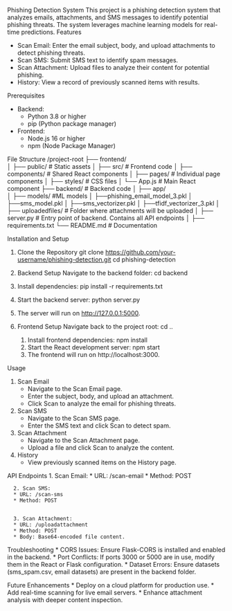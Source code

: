 Phishing Detection System
This project is a phishing detection system that analyzes emails, attachments, and SMS messages to identify potential phishing threats. The system leverages machine learning models for real-time predictions.
Features
* Scan Email: Enter the email subject, body, and upload attachments to detect phishing threats.
* Scan SMS: Submit SMS text to identify spam messages.
* Scan Attachment: Upload files to analyze their content for potential phishing.
* History: View a record of previously scanned items with results.


Prerequisites
* Backend:
   * Python 3.8 or higher
   * pip (Python package manager)
* Frontend:
   * Node.js 16 or higher
   * npm (Node Package Manager)


File Structure
/project-root
  ├── frontend/                  
  │          ├── public/                  # Static assets
  │          ├── src/                      # Frontend code
  │          ├── components/       # Shared React components
  │          ├── pages/                 # Individual page components
  │          ├── styles/                 # CSS files
  │          └── App.js                 # Main React component
  ├── backend/                        # Backend code
  │   ├── app/          
  │        ├── models/                #ML models
  │             ├──phishing_email_model_3.pkl
  │             ├──sms_model.pkl
  │             ├──sms_vectorizer.pkl
  │             ├──tfidf_vectorizer_3.pkl
  │   ├── uploadedfiles/           # Folder where attachments will be uploaded
  │   ├── server.py                   # Entry point of backend. Contains all API endpoints
  │   ├── requirements.txt
  └── README.md                 # Documentation




Installation and Setup
1. Clone the Repository
git clone https://github.com/your-username/phishing-detection.git
cd phishing-detection


2. Backend Setup
Navigate to the backend folder:
cd backend
1. Install dependencies:
pip install -r requirements.txt
2. Start the backend server:
python server.py
3. The server will run on http://127.0.0.1:5000.
3. Frontend Setup
Navigate back to the project root:
cd ..
   1. Install frontend dependencies:
npm install
   2. Start the React development server:
npm start
   3. The frontend will run on http://localhost:3000.


Usage
1. Scan Email
      * Navigate to the Scan Email page.
      * Enter the subject, body, and upload an attachment.
      * Click Scan to analyze the email for phishing threats.
2. Scan SMS
      * Navigate to the Scan SMS page.
      * Enter the SMS text and click Scan to detect spam.
3. Scan Attachment
      * Navigate to the Scan Attachment page.
      * Upload a file and click Scan to analyze the content.
4. History
      * View previously scanned items on the History page.


API Endpoints
      1. Scan Email:
      * URL: /scan-email
      * Method: POST


      2. Scan SMS:
      * URL: /scan-sms
      * Method: POST


      3. Scan Attachment:
      * URL: /uploadattachment
      * Method: POST
      * Body: Base64-encoded file content.


Troubleshooting
      * CORS Issues: Ensure Flask-CORS is installed and enabled in the backend.
      * Port Conflicts: If ports 3000 or 5000 are in use, modify them in the React or Flask configuration.
      * Dataset Errors: Ensure datasets (sms_spam.csv, email datasets) are present in the backend folder.


   Future Enhancements
      * Deploy on a cloud platform for production use.
      * Add real-time scanning for live email servers.
      * Enhance attachment analysis with deeper content inspection.
